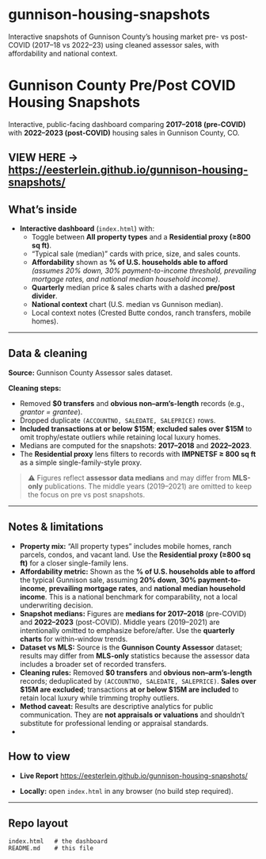 # gunnison-housing-snapshots
Interactive snapshots of Gunnison County’s housing market pre- vs post-COVID (2017–18 vs 2022–23) using cleaned assessor sales, with affordability and national context.

# Gunnison County Pre/Post COVID Housing Snapshots

Interactive, public-facing dashboard comparing **2017–2018 (pre-COVID)** with **2022–2023 (post-COVID)** housing sales in Gunnison County, CO.

VIEW HERE ->  **https://eesterlein.github.io/gunnison-housing-snapshots/** 
---

## What’s inside

- **Interactive dashboard** (`index.html`) with:
  - Toggle between **All property types** and a **Residential proxy (≥800 sq ft)**.
  - “Typical sale (median)” cards with price, size, and sales counts.
  - **Affordability** shown as **% of U.S. households able to afford**  
    *(assumes 20% down, 30% payment-to-income threshold, prevailing mortgage rates, and national median household income)*.
  - **Quarterly** median price & sales charts with a dashed **pre/post divider**.
  - **National context** chart (U.S. median vs Gunnison median).
  - Local context notes (Crested Butte condos, ranch transfers, mobile homes).

---

## Data & cleaning

**Source:** Gunnison County Assessor sales dataset.

**Cleaning steps:**
- Removed **$0 transfers** and **obvious non–arm’s-length** records (e.g., *grantor = grantee*).
- Dropped duplicate `(ACCOUNTNO, SALEDATE, SALEPRICE)` rows.
- **Included transactions at or below $15M**; **excluded sales over $15M** to omit trophy/estate outliers while retaining local luxury homes.
- Medians are computed for the snapshots: **2017–2018** and **2022–2023**.
- The **Residential proxy** lens filters to records with **IMPNETSF ≥ 800 sq ft** as a simple single-family-style proxy.

> ⚠ Figures reflect **assessor data medians** and may differ from **MLS-only** publications. The middle years (2019–2021) are omitted to keep the focus on pre vs post snapshots.

---

## Notes & limitations

- **Property mix:** “All property types” includes mobile homes, ranch parcels, condos, and vacant land. Use the **Residential proxy (≥800 sq ft)** for a closer single-family lens.  
- **Affordability metric:** Shown as the **% of U.S. households able to afford** the typical Gunnison sale, assuming **20% down**, **30% payment-to-income**, **prevailing mortgage rates**, and **national median household income**. This is a national benchmark for comparability, not a local underwriting decision.  
- **Snapshot medians:** Figures are **medians for 2017–2018** (pre-COVID) and **2022–2023** (post-COVID). Middle years (2019–2021) are intentionally omitted to emphasize before/after. Use the **quarterly charts** for within-window trends.  
- **Dataset vs MLS:** Source is the **Gunnison County Assessor** dataset; results may differ from **MLS-only** statistics because the assessor data includes a broader set of recorded transfers.  
- **Cleaning rules:** Removed **$0 transfers** and **obvious non–arm’s-length** records; deduplicated by `(ACCOUNTNO, SALEDATE, SALEPRICE)`. **Sales over $15M are excluded**; transactions **at or below $15M are included** to retain local luxury while trimming trophy outliers.  
- **Method caveat:** Results are descriptive analytics for public communication. They are **not appraisals or valuations** and shouldn’t substitute for professional lending or appraisal standards.
- 

## How to view

- **Live Report** https://eesterlein.github.io/gunnison-housing-snapshots/

- **Locally:** open `index.html` in any browser (no build step required).

---

## Repo layout

```text
index.html   # the dashboard 
README.md    # this file

